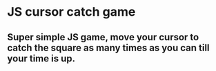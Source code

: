 # JS cursor catch game
## Super simple JS game, move your cursor to catch the square as many times as you can till your time is up.
